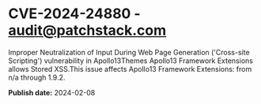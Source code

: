 # CVE-2024-24880 - audit@patchstack.com

Improper Neutralization of Input During Web Page Generation ('Cross-site Scripting') vulnerability in Apollo13Themes Apollo13 Framework Extensions allows Stored XSS.This issue affects Apollo13 Framework Extensions: from n/a through 1.9.2.



**Publish date:** 2024-02-08
